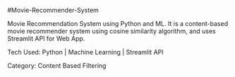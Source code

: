 #Movie-Recommender-System

Movie Recommendation System using Python and ML.
It is a content-based movie recommender system using cosine similarity algorithm, and uses Streamlit API for Web App.

Tech Used:  Python | Machine Learning | Streamlit API

Category:  Content Based Filtering    
